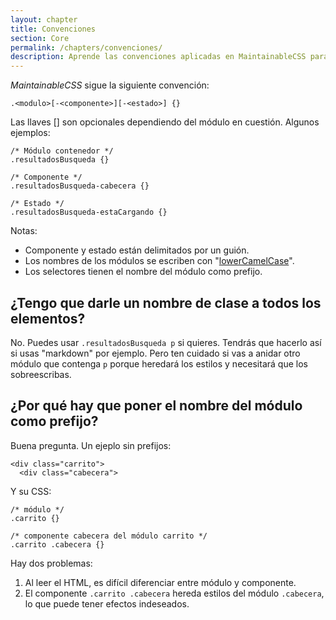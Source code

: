```yaml
---
layout: chapter
title: Convenciones
section: Core
permalink: /chapters/convenciones/
description: Aprende las convenciones aplicadas en MaintainableCSS para escribir módulos, componentes y estados.
---
```


*MaintainableCSS* sigue la siguiente convención:

	.<modulo>[-<componente>][-<estado>] {}

Las llaves [] son opcionales dependiendo del módulo en cuestión. Algunos ejemplos:

	/* Módulo contenedor */
	.resultadosBusqueda {}

	/* Componente */
	.resultadosBusqueda-cabecera {}

	/* Estado */
	.resultadosBusqueda-estaCargando {}

Notas:

- Componente y estado están delimitados por un guión.
- Los nombres de los módulos se escriben con "[lowerCamelCase](https://es.wikipedia.org/wiki/CamelCase)".
- Los selectores tienen el nombre del módulo como prefijo.

## ¿Tengo que darle un nombre de clase a todos los elementos?

No. Puedes usar `.resultadosBusqueda p` si quieres. Tendrás que hacerlo así si usas "markdown" por ejemplo. Pero ten cuidado si vas a anidar otro módulo que contenga `p` porque heredará los estilos y necesitará que los sobreescribas.

## ¿Por qué hay que poner el nombre del módulo como prefijo?

Buena pregunta. Un ejeplo sin prefijos:

	<div class="carrito">
	  <div class="cabecera">

Y su CSS:

	/* módulo */
	.carrito {}

	/* componente cabecera del módulo carrito */
	.carrito .cabecera {}

Hay dos problemas:

1. Al leer el HTML, es difícil diferenciar entre módulo y componente.
2. El componente `.carrito .cabecera` hereda estilos del módulo `.cabecera`, lo que puede tener efectos indeseados.

